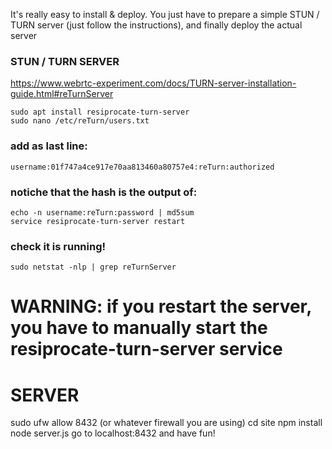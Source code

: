 It's really easy to install & deploy. You just have to prepare a simple STUN / TURN server (just follow the instructions), and finally deploy the actual server

### STUN / TURN SERVER

https://www.webrtc-experiment.com/docs/TURN-server-installation-guide.html#reTurnServer

	sudo apt install resiprocate-turn-server
	sudo nano /etc/reTurn/users.txt

### add as last line: 

	username:01f747a4ce917e70aa813460a80757e4:reTurn:authorized

### notiche that the hash is the output of: 

	echo -n username:reTurn:password | md5sum
	service resiprocate-turn-server restart

### check it is running!

	sudo netstat -nlp | grep reTurnServer

# WARNING: if you restart the server, you have to manually start the resiprocate-turn-server service


# SERVER 

  sudo ufw allow 8432 (or whatever firewall you are using) 
  cd site
  npm install 
  node server.js
  go to localhost:8432 and have fun!
